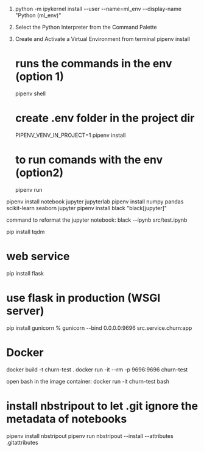 1. python -m ipykernel install --user --name=ml_env --display-name "Python (ml_env)"
1. Select the Python Interpreter from the Command Palette
   
2. Create and Activate a Virtual Environment from terminal
   pipenv install
   # runs the commands in the env (option 1)
   pipenv shell 
   # create .env folder in the project dir
   PIPENV_VENV_IN_PROJECT=1 pipenv install
   # to run comands with the env (option2)
   pipenv run 

pipenv install notebook jupyter jupyterlab
pipenv install numpy pandas scikit-learn seaborn jupyter
pipenv install black "black[jupyter]"

command to reformat the jupyter notebook:
 black --ipynb  src/test.ipynb

pip install tqdm

# web service
pip install flask

# use flask in production (WSGI server)
pip install gunicorn
% gunicorn --bind 0.0.0.0:9696 src.service.churn:app

# Docker
docker build -t churn-test .
docker run -it --rm -p 9696:9696 churn-test

open bash in the image container:
docker run -it churn-test bash
 
# install nbstripout to let .git ignore the metadata of notebooks
pipenv install nbstripout
pipenv run nbstripout --install --attributes .gitattributes

